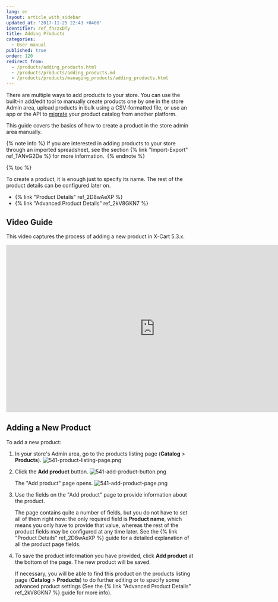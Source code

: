 ```yaml
---
lang: en
layout: article_with_sidebar
updated_at: '2017-11-25 22:43 +0400'
identifier: ref_fhzzxDTy
title: Adding Products
categories:
  - User manual
published: true
order: 120
redirect_from:
  - /products/adding_products.html
  - /products/products/adding_products.md
  - /products/products/managing_products/adding_products.html
---
```

There are multiple ways to add products to your store. You can use the built-in add/edit tool to manually create products one by one in the store Admin area, upload products in bulk using a CSV-formatted file, or use an app or the API to [migrate](https://kb.x-cart.com/general_setup/migration/getting_started_with_store_migration.html#step-2-data-migration-with-a-store-migration-app "Adding Products") your product catalog from another platform.

This guide covers the basics of how to create a product in the store admin area manually. 

{% note info %}
If you are interested in adding products to your store through an imported spreadsheet, see the section {% link "Import-Export" ref_TANvG2De %} for more information. 
{% endnote %}

{% toc %}

To create a product, it is enough just to specify its name. The rest of the product details can be configured later on.

*  {% link "Product Details" ref_2D8wAeXP %}
*  {% link "Advanced Product Details" ref_2kV8GKN7 %}

## Video Guide

This video captures the process of adding a new product in X-Cart 5.3.x. 

<iframe class="youtube-player" type="text/html" style="width: 800px; height: 450px" src="https://www.youtube.com/embed/yJAaZIXOWLo" frameborder="0"></iframe>

## Adding a New Product

To add a new product:

1.  In your store's Admin area, go to the products listing page (**Catalog** > **Products**).
    ![541-product-listing-page.png]({{site.baseurl}}/attachments/ref_fhzzxDTy/541-product-listing-page.png)

2.  Click the **Add product** button.
    ![541-add-product-button.png]({{site.baseurl}}/attachments/ref_fhzzxDTy/541-add-product-button.png)
    
    The "Add product" page opens.
    ![541-add-product-page.png]({{site.baseurl}}/attachments/ref_fhzzxDTy/541-add-product-page.png)

3.  Use the fields on the "Add product" page to provide information about the product. 
    
    The page contains quite a number of fields, but you do not have to set all of them right now: the only required field is **Product name**, which means you only have to provide that value, whereas the rest of the product fields may be configured at any time later. See the {% link "Product Details" ref_2D8wAeXP %} guide for a detailed explanation of all the product page fields. 

4.  To save the product information you have provided, click **Add product** at the bottom of the page. The new product will be saved. 
    
    If necessary, you will be able to find this product on the products listing page (**Catalog** > **Products**) to do further editing or to specify some advanced product settings (See the {% link "Advanced Product Details" ref_2kV8GKN7 %} guide for more info).
